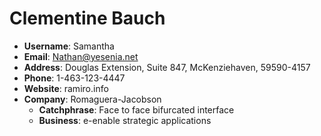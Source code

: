 # Clementine Bauch

- **Username**: Samantha
- **Email**: Nathan@yesenia.net
- **Address**: Douglas Extension, Suite 847, McKenziehaven, 59590-4157
- **Phone**: 1-463-123-4447
- **Website**: ramiro.info
- **Company**: Romaguera-Jacobson
  - **Catchphrase**: Face to face bifurcated interface
  - **Business**: e-enable strategic applications